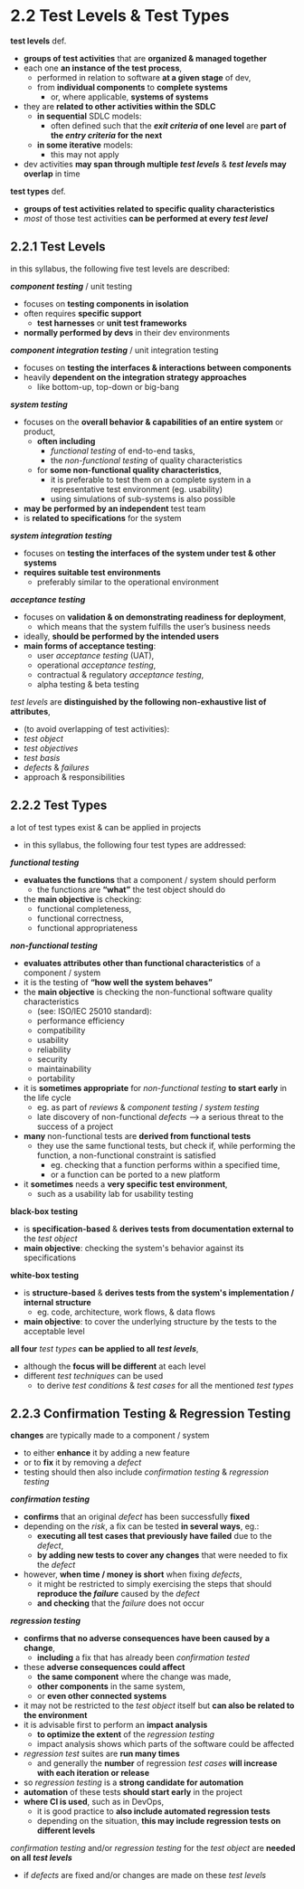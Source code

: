 # 2.2 Test Levels & Test Types

**test levels** def.
* **groups of test activities** that are **organized & managed together**
* each one **an instance of the test process**,
  + performed in relation to software **at a given stage** of dev,
  + from **individual components** to **complete systems**
    - or, where applicable, **systems of systems**
* they are **related to other activities within the SDLC**
  + **in sequential** SDLC models:
    - often defined such that the ***exit criteria* of one level** are **part of the *entry criteria* for the next**
  + **in some iterative** models:
    - this may not apply
* dev activities **may span through multiple *test levels*** & ***test levels* may overlap** in time

**test types** def.
* **groups of test activities related to specific quality characteristics**
* *most* of those test activities **can be performed at every *test level***

## 2.2.1 Test Levels

in this syllabus, the following five test levels are described:

***component testing*** / unit testing
* focuses on **testing components in isolation**
* often requires **specific support**
  + **test harnesses** or **unit test frameworks**
* **normally performed by devs** in their dev environments

***component integration testing*** / unit integration testing
* focuses on **testing the interfaces & interactions between components**
* heavily **dependent on the integration strategy approaches**
  + like bottom-up, top-down or big-bang

***system testing***
* focuses on the **overall behavior & capabilities of an entire system** or product,
  + **often including**
    - *functional testing* of end-to-end tasks,
    - the *non-functional testing* of quality characteristics
  + for **some non-functional quality characteristics**,
    - it is preferable to test them on a complete system in a representative test environment (eg. usability)
    - using simulations of sub-systems is also possible
* **may be performed by an independent** test team
* is **related to specifications** for the system

***system integration testing***
* focuses on **testing the interfaces of the system under test & other systems**
* **requires suitable test environments**
  + preferably similar to the operational environment

***acceptance testing***
* focuses on **validation & on demonstrating readiness for deployment**,
  + which means that the system fulfills the user’s business needs
* ideally, **should be performed by the intended users**
* **main forms of acceptance testing**:
  + user *acceptance testing* (UAT),
  + operational *acceptance testing*,
  + contractual & regulatory *acceptance testing*,
  + alpha testing & beta testing

*test levels* are **distinguished by the following non-exhaustive list of attributes**,
* (to avoid overlapping of test activities):
* *test object*
* *test objectives*
* *test basis*
* *defects* & *failures*
* approach & responsibilities

## 2.2.2 Test Types

a lot of test types exist & can be applied in projects
* in this syllabus, the following four test types are addressed:

***functional testing***
* **evaluates the functions** that a component / system should perform
  + the functions are **“what”** the test object should do
* the **main objective** is checking:
  + functional completeness,
  + functional correctness,
  + functional appropriateness

***non-functional testing***
* **evaluates attributes other than functional characteristics** of a component / system
* it is the testing of **“how well the system behaves”**
* the **main objective** is checking the non-functional software quality characteristics
  + (see: ISO/IEC 25010 standard):
  + performance efficiency
  + compatibility
  + usability
  + reliability
  + security
  + maintainability
  + portability
* it is **sometimes appropriate** for *non-functional testing* **to start early** in the life cycle
  + eg. as part of *reviews* & *component testing* / *system testing*
  + late discovery of non-functional *defects* –> a serious threat to the success of a project
* **many** non-functional tests are **derived from functional tests**
  + they use the same functional tests, but check if, while performing the function, a non-functional constraint is satisfied
    - eg. checking that a function performs within a specified time,
    - or a function can be ported to a new platform
* it **sometimes** needs a **very specific test environment**,
  + such as a usability lab for usability testing

**black-box testing**
* is **specification-based** & **derives tests from documentation external to** the *test object*
* **main objective**: checking the system's behavior against its specifications

**white-box testing**
* is **structure-based** & **derives tests from the system's implementation / internal structure**
  + eg. code, architecture, work flows, & data flows
* **main objective**: to cover the underlying structure by the tests to the acceptable level

**all four** *test types* **can be applied to all *test levels***,
* although the **focus will be different** at each level
* different *test techniques* can be used
  + to derive *test conditions* & *test cases* for all the mentioned *test types*

## 2.2.3 Confirmation Testing & Regression Testing

**changes** are typically made to a component / system
* to either **enhance** it by adding a new feature
* or to **fix** it by removing a *defect*
* testing should then also include *confirmation testing* & *regression testing*

***confirmation testing***
* **confirms** that an original *defect* has been successfully **fixed**
* depending on the *risk*, a fix can be tested **in several ways**, eg.:
  + **executing all test cases that previously have failed** due to the *defect*,
  + **by adding new tests to cover any changes** that were needed to fix the *defect*
* however, **when time / money is short** when fixing *defects*,
  + it might be restricted to simply exercising the steps that should **reproduce the *failure*** caused by the *defect*
  + **and checking** that the *failure* does not occur

***regression testing***
* **confirms that no adverse consequences have been caused by a change**,
  + **including** a fix that has already been *confirmation tested*
* these **adverse consequences could affect**
  + **the same component** where the change was made,
  + **other components** in the same system,
  + or **even other connected systems**
* it may not be restricted to the *test object* itself but **can also be related to the environment**
* it is advisable first to perform an **impact analysis**
  + **to optimize the extent** of the *regression testing*
  + impact analysis shows which parts of the software could be affected
* *regression test* suites are **run many times**
  + and generally the **number** of regression *test cases* **will increase with each iteration or release**
* so *regression testing* is a **strong candidate for automation**
* **automation** of these tests **should start early** in the project
* **where CI is used**, such as in DevOps,
  + it is good practice to **also include automated regression tests**
  + depending on the situation, **this may include regression tests on different levels**

*confirmation testing* and/or *regression testing* for the *test object* are **needed on all *test levels***
* if *defects* are fixed and/or changes are made on these *test levels*
